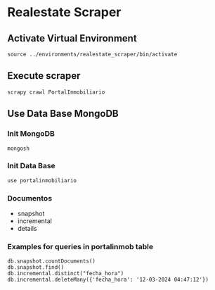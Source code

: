 # Realestate Scraper

## Activate Virtual Environment

    source ../environments/realestate_scraper/bin/activate

## Execute scraper
    scrapy crawl PortalInmobiliario

## Use Data Base MongoDB

### Init MongoDB
    mongosh

### Init Data Base
    use portalinmobiliario

### Documentos
- snapshot
- incremental
- details

### Examples for queries in portalinmob table
    db.snapshot.countDocuments()
    db.snapshot.find()
    db.incremental.distinct("fecha_hora")
    db.incremental.deleteMany({'fecha_hora': '12-03-2024 04:47:12'})